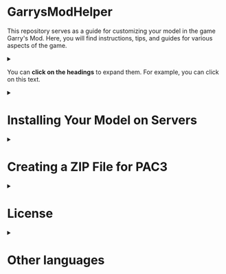 # GarrysModHelper
This repository serves as a guide for customizing your model in the game Garry's Mod. Here, you will find instructions, tips, and guides for various aspects of the game.

<details>
<summary>

You can **click on the headings** to expand them. For example, you can click on this text.
</summary>

Yes, like this :thumbsup:.
</details>
<details>
<summary>

# Installing Your Model on Servers
</summary>

To install your model on a server, it is necessary for the server to have the [Outfitter](https://steamcommunity.com/sharedfiles/filedetails/?id=882463775) or [PAC3](https://steamcommunity.com/sharedfiles/filedetails/?id=104691717) addon, or similar addons like Outfitter. You can easily find them by pressing the <kbd>C</kbd> key.

* To set your model in [Outfitter](https://steamcommunity.com/sharedfiles/filedetails/?id=882463775), simply choose the PlayerModel from the Steam Workshop.

* To set your model in [PAC3](https://steamcommunity.com/sharedfiles/filedetails/?id=104691717), follow these steps:
  1. To change your model in PAC3, enter the PAC3 menu via the <kbd>C</kbd> menu. Then, press the <kbd>RMB</kbd> to bring up the context menu and click on `Entity`.

      ![Image Add menu context image.](/images/pac3/context_add_menu.png)

  2. Next, add a link to the [`*.zip` archive](#creating-a-zip-file-for-pac3) containing the model files in the `model` field. To create a `*.zip` file, go to the [Creating a ZIP File for PAC3](#creating-a-zip-file-for-pac3) section.
 
      ![URL field for model in entity.](/images/pac3/url_field_for_model_in_entity.png)

  3. Then, click the `wear` button, located in the top menu under `pac` > `wear`.

      ![How to wear pac.](/images/pac3/how_to_wear.png)
</details>
<details>
<summary>

# Creating a ZIP File for PAC3
</summary>
<details>
<summary>

## Description of the ZIP File for PAC3
</summary>

In the `*.zip` file, there should be a minimum of 6 files (excluding textures):
| File Type | File Description |
| --- | --- |
| `*.dx80.vtx`   | Texture coordinate file for DirectX 8.0 |
| `*.dx90.vtx`   | Texture coordinate file for DirectX 9.0 |
| `*.mdl`        | Model file |
| `*.phy`        | Physical model file (collision) |
| `*.sw.vtx`     | Texture coordinate file for Source Engine Shader (previous versions) |
| `*.vvd`        | Vertex and animation model file |

You also need to add 2 more types of files:
| File Type | File Description |
| --- | --- |
| `*.vmt` | Texture parameter description file |
| `*.vtf` | Texture image file |

If you decompile the model, it will appear as several files: `*.smd`, `*.vta`, and `*.qc`. The materials will be located in the `*.smd` file:

![Blender materials on head](/images/model/blender_materials_on_head.png)

![Explorer vmt on head](/images/model/explorer_vmt_on_head.png)

You can move all the necessary files into the `*.zip` archive. Here are some rules for creating a correct archive:

> [!CAUTION]
> The archive must be created without compression.

> [!CAUTION]
> You should include only one `*.mdl` file and all related files.

> [!IMPORTANT]
> If the model has multiple `*.vmt` files with the same name, the model will not be displayed correctly.

> [!TIP]
> You can include all files in the archive without creating folders. This way, PAC3 will work more smoothly.
</details>
<details>
<summary>

## Creating a Correct Link
</summary>

PAC3 downloads the model and installs it on your in-game character. However, PAC3 requires a correct link that will immediately initiate the download of the `*.zip` file.

Most servers support [OneDrive](https://onedrive.live.com/), [Google Drive](https://drive.google.com/drive/), [Dropbox](https://www.dropbox.com/), and [Imgur](https://imgur.com/).

There are Garry's Mod servers where you can provide a link from any other service, such as [GitHub](https://github.com/), [Discord](https://discord.com/), and others...

> [!TIP]
> I recommend checking the [official documentation](https://wiki.pac3.info/tutorial/hosting/) for creating links.
<details>
<summary>

### OneDrive
</summary>

You need to convert the link on the [Hosting custom content online | General | PAC3 Wiki](https://wiki.pac3.info/tutorial/hosting#onedrive) website. To do this, copy the link that allows others access to your file.

![Button share in OneDrive](/images/websites/button_share_one_drive.png)

The link provided by the [website](https://wiki.pac3.info/tutorial/hosting#onedrive) can be [pasted into PAC3](#installing-your-model-on-servers).
</details>
<details>
<summary>

### Google Drive
</summary>

In Google Drive, you can right-click on the necessary file and open it for reading. The link you copy can be [pasted into PAC3](#installing-your-model-on-servers).
</details>
<details>
<summary>

### Dropbox
</summary>

To get a Dropbox link, copy the link and change the `dl=0` parameter to `dl=1`.

![Button copy link on Dropbox upload file](/images/websites/button_copy_link_on_dropbox_upload_file.png)

For example, change the link from `https://www.dropbox.com/s/8bj1qpkor7tbipu/logo.png?dl=0` to `https://www.dropbox.com/s/8bj1qpkor7tbipu/logo.png?dl=1`.
</details>
<details>
<summary>

### Imgur
</summary>

No action is needed with the Imgur link. Simply copy and paste it into the material or another field.
</details>
<details>
<summary>

### GitHub
</summary>

After uploading the file to GitHub, copy the Raw. After that, you can [paste it into PAC3](#installing-your-model-on-servers).

![Button copy raw on GitHub](/images/websites/button_copy_raw_on_github.png)
</details>
<details>
<summary>

### Discord
</summary>

To get a link to a file from Discord, right-click and copy the link.
</details>
</details>
</details>

<details>
<summary>

# License
</summary>

GarrysModHelper © 2024 is licensed under Attribution-NonCommercial-NoDerivatives 4.0 International. To view a copy of this license, visit [http://creativecommons.org/licenses/by-nc-nd/4.0/](http://creativecommons.org/licenses/by-nc-nd/4.0/).
</details>

<details>
<summary>

# Other languages
</summary>

* [English version](/README.md)
* [Русская версия](/README_ru.md)
</details>